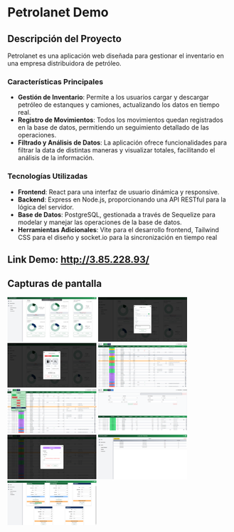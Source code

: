 # Petrolanet Demo

## Descripción del Proyecto
Petrolanet es una aplicación web diseñada para gestionar el inventario en una empresa distribuidora de petróleo.

### Características Principales
- **Gestión de Inventario**: Permite a los usuarios cargar y descargar petróleo de estanques y camiones, actualizando los datos en tiempo real.
- **Registro de Movimientos**: Todos los movimientos quedan registrados en la base de datos, permitiendo un seguimiento detallado de las operaciones.
- **Filtrado y Análisis de Datos**: La aplicación ofrece funcionalidades para filtrar la data de distintas maneras y visualizar totales, facilitando el análisis de la información.

### Tecnologías Utilizadas
- **Frontend**: React para una interfaz de usuario dinámica y responsive.
- **Backend**: Express en Node.js, proporcionando una API RESTful para la lógica del servidor.
- **Base de Datos**: PostgreSQL, gestionada a través de Sequelize para modelar y manejar las operaciones de la base de datos.
- **Herramientas Adicionales**: Vite para el desarrollo frontend, Tailwind CSS para el diseño y socket.io para la sincronización en tiempo real

## Link Demo: http://3.85.228.93/

## Capturas de pantalla
<img src="https://github.com/fgrob/petrolanet-demo/blob/main/Screenshots/Home.png?raw=true" width="200" height="100"></img>
<img src="https://github.com/fgrob/petrolanet-demo/blob/main/Screenshots/Home - venta.png?raw=true" width="200" height="100"></img>
<img src="https://github.com/fgrob/petrolanet-demo/blob/main/Screenshots/Home - confirmar venta.png?raw=true" width="200" height="100"></img>
<img src="https://github.com/fgrob/petrolanet-demo/blob/main/Screenshots/base de datos.png?raw=true" width="200" height="100"></img>
<img src="https://github.com/fgrob/petrolanet-demo/blob/main/Screenshots/base de datos - totales.png?raw=true" width="200" height="100"></img>
<img src="https://github.com/fgrob/petrolanet-demo/blob/main/Screenshots/base de datos - filtros.png?raw=true" width="200" height="100"></img>
<img src="https://github.com/fgrob/petrolanet-demo/blob/main/Screenshots/base de datos - editar evento.png?raw=true" width="200" height="100"></img>
<img src="https://github.com/fgrob/petrolanet-demo/blob/main/Screenshots/clientes.png?raw=true" width="200" height="100"></img>
<img src="https://github.com/fgrob/petrolanet-demo/blob/main/Screenshots/ajustes.png?raw=true" width="200" height="100"></img>
